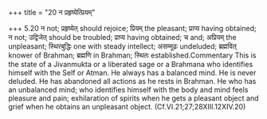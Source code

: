 +++
title = "20 न प्रहृष्येत्प्रियम्"

+++
5.20 न not; प्रहृष्येत् should rejoice; प्रियम् the pleasant; प्राप्य
having obtained; न not; उद्विजेत् should be troubled; प्राप्य having
obtained; च and; अप्रियम् the unpleasant; स्थिरबुद्धिः one with steady
intellect; असम्मूढः undeluded; ब्रह्मवित् knower of Brahman; ब्रह्मणि in
Brahman; स्थितः established.Commentary This is the state of a Jivanmukta
or a liberated sage or a Brahmana who identifies himself with the Self
or Atman. He always has a balanced mind. He is never deluded. He has
abandoned all actions as he rests in Brahman. He who has an unbalanced
mind; who identifies himself with the body and mind feels pleasure and
pain; exhilaration of spirits when he gets a pleasant object and grief
when he obtains an unpleasant object. (Cf.VI.21;27;28XIII.12XIV.20)
